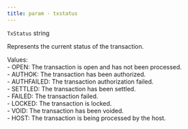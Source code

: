 ```yaml
---
title: param - txstatus
---
```


`TxStatus` string

Represents the current status of the transaction.

Values:\
\- OPEN: The transaction is open and has not been processed.\
\- AUTHOK: The transaction has been authorized.\
\- AUTHFAILED: The transaction authorization failed.\
\- SETTLED: The transaction has been settled.\
\- FAILED: The transaction failed.\
\- LOCKED: The transaction is locked.\
\- VOID: The transaction has been voided.\
\- HOST: The transaction is being processed by the host.
